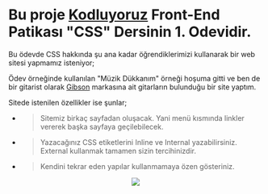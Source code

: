 # Bu proje [Kodluyoruz](https://kodluyoruz.org) Front-End Patikası "CSS" Dersinin 1. Odevidir.

Bu ödevde CSS hakkında şu ana kadar öğrendiklerimizi kullanarak bir web sitesi yapmamız isteniyor;

Ödev örneğinde kullanılan "Müzik Dükkanım" örneği hoşuma gitti ve ben de bir gitarist olarak [Gibson](https://gibson.com) markasına ait gitarların bulunduğu bir site  yaptım.

Sitede istenilen özellikler ise şunlar;

- >Sitemiz birkaç sayfadan oluşacak. Yani menü kısmında linkler vererek başka sayfaya geçilebilecek. 
- >Yazacağınız CSS etiketlerini Inline ve Internal yazabilirsiniz. External kullanmak tamamen sizin tercihinizdir.
- >Kendini tekrar eden yapılar kullanmamaya özen gösteriniz.

<div style="text-align:center"><img src="cssodev1.gif" /></div>